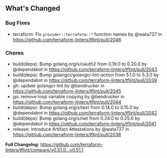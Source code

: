 ## What's Changed

### Bug Fixes

* terraform: Fix `provider::terraform::*` function names by @wata727 in https://github.com/terraform-linters/tflint/pull/2046

### Chores

* build(deps): Bump golang.org/x/oauth2 from 0.19.0 to 0.20.0 by @dependabot in https://github.com/terraform-linters/tflint/pull/2043
* build(deps): Bump golangci/golangci-lint-action from 5.1.0 to 5.3.0 by @dependabot in https://github.com/terraform-linters/tflint/pull/2039
* gh: update golangci-lint by @bendrucker in https://github.com/terraform-linters/tflint/pull/2045
* go: remove loop variable copying by @bendrucker in https://github.com/terraform-linters/tflint/pull/2044
* build(deps): Bump golang.org/x/text from 0.14.0 to 0.15.0 by @dependabot in https://github.com/terraform-linters/tflint/pull/2042
* build(deps): Bump golang.org/x/net from 0.24.0 to 0.25.0 by @dependabot in https://github.com/terraform-linters/tflint/pull/2041
* release: Introduce Artifact Attestations by @wata727 in https://github.com/terraform-linters/tflint/pull/2038


**Full Changelog**: https://github.com/terraform-linters/tflint/compare/v0.51.0...v0.51.1
